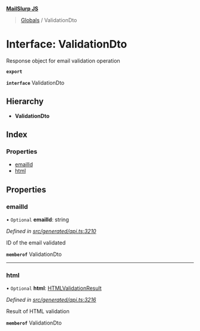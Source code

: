 **[MailSlurp JS](../README.md)**

> [Globals](../README.md) / ValidationDto

# Interface: ValidationDto

Response object for email validation operation

**`export`** 

**`interface`** ValidationDto

## Hierarchy

* **ValidationDto**

## Index

### Properties

* [emailId](validationdto.md#emailid)
* [html](validationdto.md#html)

## Properties

### emailId

• `Optional` **emailId**: string

*Defined in [src/generated/api.ts:3210](https://github.com/mailslurp/mailslurp-client/blob/cdc62f8/src/generated/api.ts#L3210)*

ID of the email validated

**`memberof`** ValidationDto

___

### html

• `Optional` **html**: [HTMLValidationResult](htmlvalidationresult.md)

*Defined in [src/generated/api.ts:3216](https://github.com/mailslurp/mailslurp-client/blob/cdc62f8/src/generated/api.ts#L3216)*

Result of HTML validation

**`memberof`** ValidationDto
